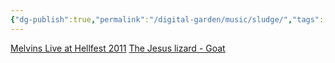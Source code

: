 ```yaml
---
{"dg-publish":true,"permalink":"/digital-garden/music/sludge/","tags":["tune-for-mood"],"updated":"2023-12-08T19:22:18.000-07:00"}
---
```


[Melvins Live at Hellfest 2011](https://youtu.be/rFgzPojlwIE?si=z7cAPcjk5EZB1zcS)
[The Jesus lizard - Goat](https://www.youtube.com/watch?v=GhHwuPNA-j4)

